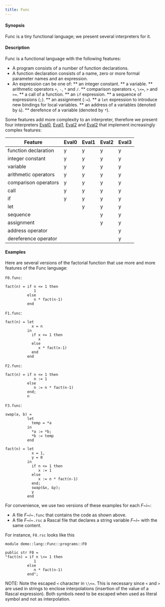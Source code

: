 ```yaml
---
title: Func
---
```


#### Synopsis

Func is a tiny functional language; we present several interpreters for it.

#### Description

Func is a functional language with the following features:

* A program consists of a number of function declarations.
* A function declaration consists of a name, zero or more formal parameter names and an expression.
* An expression can be one of:
  **  an integer constant.
  **  a variable.
  **  arithmetic operators `+`, `-`, `*` and `/`.
  **  comparison operators `<`, `\<=`, `>` and `>=`.
  **  a call of a function.
  **  an `if` expression.
  **  a sequence of expressions (`;`).
  **  an assignment (`:=`).
  **  a `let` expression to introduce new bindings for local variables.
  **  an address of a variables (denoted by `&`).
  **  derefence of a variable (denoted by `*`).

Some features add more complexity to an interpreter, therefore
we present four interpreters [Eval0](../../../Recipes/Languages/Func/Eval0), [Eval1](../../../Recipes/Languages/Func/Eval1), [Eval2](../../../Recipes/Languages/Func/Eval2) and [Eval2](../../../Recipes/Languages/Func/Eval2)
that implement increasingly complex features:

| Feature              | Eval0 | Eval1 | Eval2 | Eval3 |
| --- | --- | --- | --- | --- |
| function declaration | y     | y     | y     | y |
| integer constant     | y     | y     | y     | y |
| variable             | y     | y     | y     | y |
| arithmetic operators | y     | y     | y     | y |
| comparison operators | y     | y     | y     | y |
| call                 | y     | y     | y     | y |
| if                   | y     | y     | y     | y |
| let                  |       | y     | y     | y |
| sequence             |       |       | y     | y |
| assignment           |       |       | y     | y |
| address operator     |       |       |       | y |
| dereference operator |       |       |       | y |

#### Examples

Here are several versions of the factorial function
that use more and more features of the Func language:

`F0.func`:
```rascal
fact(n) = if n <= 1 then
             1 
          else 
             n * fact(n-1)
          end
```

`F1.func`:
```rascal
fact(n) = let
	        x = n
          in
	        if x <= 1 then 
	           x 
	        else 
		       x * fact(x-1)
	        end
	      end
```

`F2.func`:
```rascal
fact(n) = if n <= 1 then 
             n := 1
	      else 
	         n := n * fact(n-1)
	      end;
	      n
```

`F3.func`:
```rascal
swap(a, b) =
          let 
	        temp = *a
	      in
            *a := *b;
	        *b := temp
	      end

fact(n) = let
	        x = 1,
	        y = 0
	      in
	        if n <= 1 then 
	           x := 1
	        else 
	           x := n * fact(n-1)
	        end;
	        swap(&x, &y);
	        y
	      end
```

For convenience, we use two versions of these examples for each _F_~i~:

*  A file _F~i~_`.func` that contains the code as shown above.
*  A file _F~i~_`.rsc` a Rascal file that declares a string variable _F~i~_ with the same content.

For instance, `F0.rsc` looks like this 
```rascal
module demo::lang::Func::programs::F0

public str F0 =
"fact(n) = if n \<= 1 then
             1 
          else 
             n * fact(n-1)
          end";
```

NOTE: Note the escaped `<` character in `\\<=`. This is necessary since `<` and `>` are used
in strings to enclose interpolations (insertion of the value of a Rascal expression).
Both symbols need to be escaped when used as literal symbol and not as interpolation.
                
